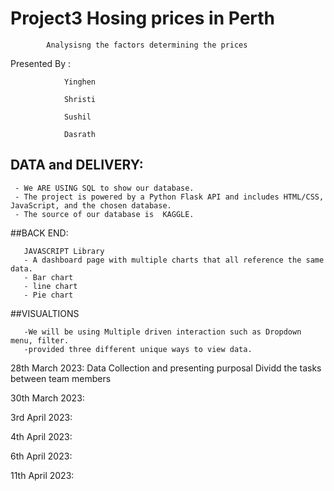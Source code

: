 # Project3 Hosing prices in Perth 
            Analysisng the factors determining the prices 

Presented By : 

                Yinghen 
                
                Shristi
               
                Sushil
                
                Dasrath
                 
                 
## DATA and DELIVERY:
 
     - We ARE USING SQL to show our database.
     - The project is powered by a Python Flask API and includes HTML/CSS, JavaScript, and the chosen database.
     - The source of our database is  KAGGLE.
      
##BACK END:

       JAVASCRIPT Library
       - A dashboard page with multiple charts that all reference the same data.
       - Bar chart
       - line chart
       - Pie chart
       
       
##VISUALTIONS
         
       -We will be using Multiple driven interaction such as Dropdown menu, filter.
       -provided three different unique ways to view data.
         
         
 28th March 2023: Data Collection and presenting purposal
                  Dividd the tasks between team members
                  
 30th March 2023: 
 
 
 3rd April 2023:
 
 
 4th April 2023:
 
 
 6th April 2023:
 
 
 
11th April 2023:
         
        
      
      
      
      
                
                

